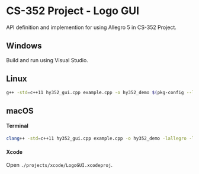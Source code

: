 CS-352 Project - Logo GUI
=========================

API definition and implemention for using Allegro 5 in CS-352 Project.


## Windows

Build and run using Visual Studio.


## Linux

```sh
g++ -std=c++11 hy352_gui.cpp example.cpp -o hy352_demo $(pkg-config --libs allegro-5 allegro_image-5 allegro_primitives-5 allegro_font-5 allegro_ttf-5)
```


## macOS

#### Terminal

```sh
clang++ -std=c++11 hy352_gui.cpp example.cpp -o hy352_demo -lallegro -lallegro_primitives -lallegro_image -lallegro_ttf -lallegro_font -lallegro_main
```

#### Xcode

Open `./projects/xcode/LogoGUI.xcodeproj`.